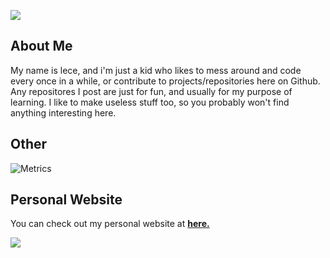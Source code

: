 ![](https://probot.media/9EuBIqgapI.gifhttps://probot.media/9EuBIqgapI.gif)

## About Me
My name is lece, and i'm just a kid who likes to mess around and code every once in a while, or contribute to projects/repositories here on Github. Any repositores I post are just for fun, and usually for my purpose of learning. I like to make useless stuff too, so you probably won't find anything interesting here.

## Other

![Metrics](https://github-readme-stats.vercel.app/api?username=lece1337&show_icons=true&theme=radical)


## Personal Website
You can check out my personal website at **[here.](https://lece1337.com)**

![](https://probot.media/9EuBIqgapI.gif)
